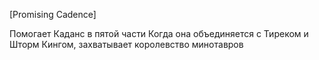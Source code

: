 [Promising Cadence]

Помогает Каданс в пятой части
Когда она объединяется с Тиреком и Шторм Кингом, захватывает королевство минотавров